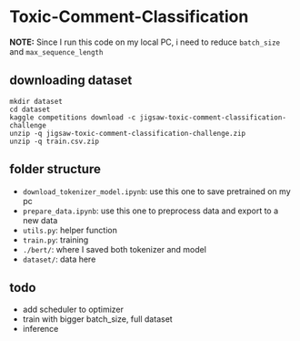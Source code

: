 # Toxic-Comment-Classification
**NOTE:** Since I run this code on my local PC, i need to reduce `batch_size` and `max_sequence_length`
## downloading dataset
```
mkdir dataset
cd dataset
kaggle competitions download -c jigsaw-toxic-comment-classification-challenge
unzip -q jigsaw-toxic-comment-classification-challenge.zip
unzip -q train.csv.zip
```
## folder structure
- `download_tokenizer_model.ipynb`: use this one to save pretrained on my pc
- `prepare_data.ipynb`: use this one to preprocess data and export to a new data
- `utils.py`: helper function
- `train.py`: training
- `./bert/`: where I saved both tokenizer and model
- `dataset/`: data here
## todo
- add scheduler to optimizer
- train with bigger batch_size, full dataset
- inference
